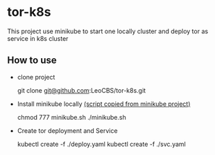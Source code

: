# tor-k8s

This project use minikube to start one locally cluster and deploy tor as service in k8s cluster

## How to use

* clone project

    git clone git@github.com:LeoCBS/tor-k8s.git


* Install minikube locally [(script copied from minikube project)](https://github.com/kubernetes/minikube#linux-continuous-integration-without-vm-support)

    chmod 777 minikube.sh
    ./minikube.sh

* Create tor deployment and Service

    kubectl create -f ./deploy.yaml
    kubectl create -f ./svc.yaml
